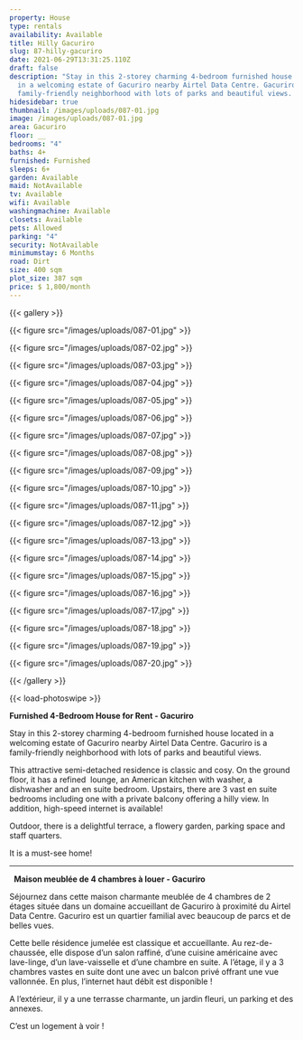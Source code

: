 ```yaml
---
property: House
type: rentals
availability: Available
title: Hilly Gacuriro
slug: 87-hilly-gacuriro
date: 2021-06-29T13:31:25.110Z
draft: false
description: "Stay in this 2-storey charming 4-bedroom furnished house located
  in a welcoming estate of Gacuriro nearby Airtel Data Centre. Gacuriro is a
  family-friendly neighborhood with lots of parks and beautiful views. "
hidesidebar: true
thumbnail: /images/uploads/087-01.jpg
image: /images/uploads/087-01.jpg
area: Gacuriro
floor: __
bedrooms: "4"
baths: 4+
furnished: Furnished
sleeps: 6+
garden: Available
maid: NotAvailable
tv: Available
wifi: Available
washingmachine: Available
closets: Available
pets: Allowed
parking: "4"
security: NotAvailable
minimumstay: 6 Months
road: Dirt
size: 400 sqm
plot_size: 387 sqm
price: $ 1,800/month
---
```

{{< gallery >}}

{{< figure src="/images/uploads/087-01.jpg" >}}

{{< figure src="/images/uploads/087-02.jpg" >}}

{{< figure src="/images/uploads/087-03.jpg" >}}

{{< figure src="/images/uploads/087-04.jpg" >}}

{{< figure src="/images/uploads/087-05.jpg" >}}

{{< figure src="/images/uploads/087-06.jpg" >}}

{{< figure src="/images/uploads/087-07.jpg" >}}

{{< figure src="/images/uploads/087-08.jpg" >}}

{{< figure src="/images/uploads/087-09.jpg" >}}

{{< figure src="/images/uploads/087-10.jpg" >}}

{{< figure src="/images/uploads/087-11.jpg" >}}

{{< figure src="/images/uploads/087-12.jpg" >}}

{{< figure src="/images/uploads/087-13.jpg" >}}

{{< figure src="/images/uploads/087-14.jpg" >}}

{{< figure src="/images/uploads/087-15.jpg" >}}

{{< figure src="/images/uploads/087-16.jpg" >}}

{{< figure src="/images/uploads/087-17.jpg" >}}

{{< figure src="/images/uploads/087-18.jpg" >}}

{{< figure src="/images/uploads/087-19.jpg" >}}

{{< figure src="/images/uploads/087-20.jpg" >}}

{{< /gallery >}}

{{< load-photoswipe >}}

**Furnished 4-Bedroom House for Rent - Gacuriro**

Stay in this 2-storey charming 4-bedroom furnished house located in a welcoming estate of Gacuriro nearby Airtel Data Centre. Gacuriro is a family-friendly neighborhood with lots of parks and beautiful views.

This attractive semi-detached residence is classic and cosy. On the ground floor, it has a refined  lounge, an American kitchen with washer, a dishwasher and an en suite bedroom. Upstairs, there are 3 vast en suite bedrooms including one with a private balcony offering a hilly view. In addition, high-speed internet is available!

Outdoor, there is a delightful terrace, a flowery garden, parking space and staff quarters.

It is a must-see home!

---
 
**Maison meublée de 4 chambres à louer - Gacuriro**

Séjournez dans cette maison charmante meublée de 4 chambres de 2 étages située dans un domaine accueillant de Gacuriro à proximité du Airtel Data Centre. Gacuriro est un quartier familial avec beaucoup de parcs et de belles vues.

Cette belle résidence jumelée est classique et accueillante. Au rez-de-chaussée, elle dispose d’un salon raffiné, d’une cuisine américaine avec lave-linge, d’un lave-vaisselle et d’une chambre en suite. A l’étage, il y a 3 chambres vastes en suite dont une avec un balcon privé offrant une vue vallonnée. En plus, l’internet haut débit est disponible !

A l’extérieur, il y a une terrasse charmante, un jardin fleuri, un parking et des annexes.

C’est un logement à voir !
